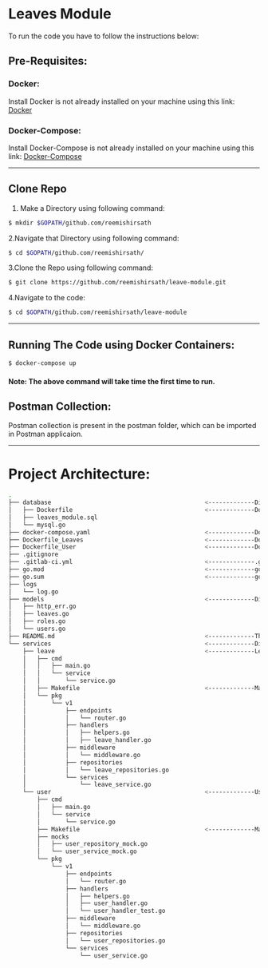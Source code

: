 # Leaves Module

To run the code you have to follow the instructions below:


## Pre-Requisites:

### Docker:

Install Docker is not already installed on your machine using this link:
[Docker](https://docs.docker.com/install/)

### Docker-Compose:

Install Docker-Compose is not already installed on your machine using this link:
[Docker-Compose](https://docs.docker.com/compose/install/)

---

## Clone Repo
1. Make a Directory using following command:

```bash
$ mkdir $GOPATH/github.com/reemishirsath
```
2.Navigate that Directory using following command:
```bash
$ cd $GOPATH/github.com/reemishirsath/
```
3.Clone the Repo using following command:
```bash
$ git clone https://github.com/reemishirsath/leave-module.git
```

4.Navigate to the code:
```bash
$ cd $GOPATH/github.com/reemishirsath/leave-module
```
---


## Running The Code using Docker Containers:

```bash
$ docker-compose up
```
#### Note: The above command will take time the first time to run.

## Postman Collection:
Postman collection is present in the postman folder, which can be imported in Postman applicaion.

---

# Project Architecture:

```bash
.
├── database                                           <-------------Directory of Database files
│   ├── Dockerfile                                     <-------------Dockerfile of Database Container
│   ├── leaves_module.sql 
│   └── mysql.go
├── docker-compose.yaml                                <-------------Docker-Compose file to run all the Containers at once
├── Dockerfile_Leaves                                  <-------------Dockerfile of Leaves-Service Container
├── Dockerfile_User                                    <-------------Dockerfile of User-Service Container
├── .gitignore
├── .gitlab-ci.yml                                     <-------------.gitlab-ci.yml file to enable CI Pipeline
├── go.mod                                             <-------------go.mod Go inbuilt dependancy management file(only works with  go-v1.11 & above)
├── go.sum                                             <-------------go.sum Go inbuilt dependancy management file(only works with  go-v1.11 & above)
├── logs
│   └── log.go
├── models                                             <-------------Directory of Database Models
│   ├── http_err.go
│   ├── leaves.go
│   ├── roles.go
│   └── users.go
├── README.md                                          <-------------The file you are reading now.
└── services                                           <-------------Directory of Services.
    ├── leave                                          <-------------Leave-Service.
    │   ├── cmd
    │   │   ├── main.go
    │   │   └── service
    │   │       └── service.go
    │   ├── Makefile                                   <-------------Makefile can be used alternatively to test code with the Docker Container.
    │   └── pkg
    │       └── v1
    │           ├── endpoints
    │           │   └── router.go
    │           ├── handlers
    │           │   ├── helpers.go
    │           │   ├── leave_handler.go
    │           ├── middleware
    │           │   └── middleware.go
    │           ├── repositories
    │           │   └── leave_repositories.go
    │           └── services
    │               └── leave_service.go
    └── user                                           <-------------User-Service.
        ├── cmd
        │   ├── main.go
        │   └── service
        │       └── service.go
        ├── Makefile                                   <-------------Makefile can be used alternatively to test code with the Docker Container.
        ├── mocks
        │   ├── user_repository_mock.go
        │   └── user_service_mock.go
        └── pkg
            └── v1
                ├── endpoints
                │   └── router.go
                ├── handlers
                │   ├── helpers.go
                │   ├── user_handler.go
                │   └── user_handler_test.go
                ├── middleware
                │   └── middleware.go
                ├── repositories
                │   └── user_repositories.go
                └── services
                    └── user_service.go
```
